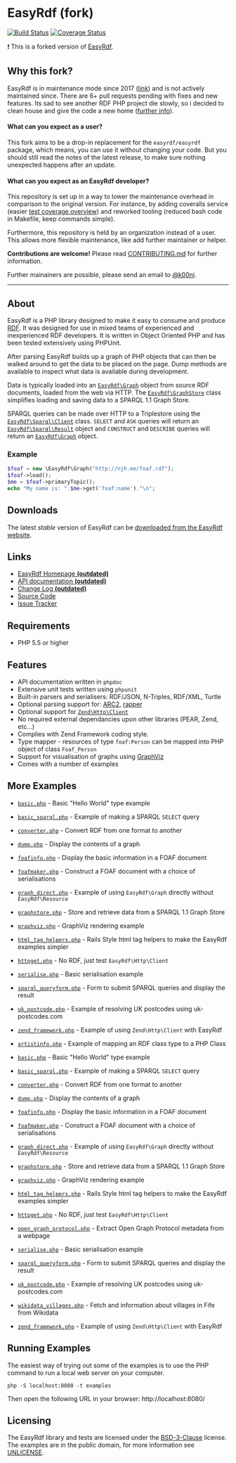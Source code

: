 # EasyRdf (fork)

[![Build Status](https://travis-ci.com/sweetyrdf/easyrdf.svg?branch=master)](https://travis-ci.com/sweetyrdf/easyrdf)
[![Coverage Status](https://coveralls.io/repos/github/sweetyrdf/easyrdf/badge.svg?branch=master)](https://coveralls.io/github/sweetyrdf/easyrdf?branch=master)

:exclamation: This is a forked version of [EasyRdf](https://github.com/easyrdf/easyrdf).

## Why this fork?

EasyRdf is in maintenance mode since 2017 ([link](https://github.com/easyrdf/easyrdf/issues/282)) and is not actively maintained since. There are 6+ pull requests pending with fixes and new features. Its sad to see another RDF PHP project die slowly, so i decided to clean house and give the code a new home ([further info](https://github.com/easyrdf/easyrdf/issues/320)).

#### What can you expect as a user?

This fork aims to be a drop-in replacement for the `easyrdf/easyrdf` package, which means, you can use it without changing your code. But you should still read the notes of the latest release, to make sure nothing unexpected happens after an update.

#### What can you expect as an EasyRdf developer?

This repository is set up in a way to lower the maintenance overhead in comparison to the original version. For instance, by adding coveralls service (easier [test coverage overview](https://coveralls.io/github/sweetyrdf/easyrdf)) and reworked tooling (reduced bash code in Makefile, keep commands simple).

Furthermore, this repository is held by an organization instead of a user. This allows more flexible maintenance, like add further maintainer or helper.

**Contributions are welcome!** Please read [CONTRIBUTING.md](https://github.com/sweetyrdf/easyrdf/blob/master/CONTRIBUTING.md) for further information.

Further mainainers are possible, please send an email to [@k00ni](https://github.com/k00ni).

---

## About

EasyRdf is a PHP library designed to make it easy to consume and produce [RDF].
It was designed for use in mixed teams of experienced and inexperienced RDF
developers. It is written in Object Oriented PHP and has been tested
extensively using PHPUnit.

After parsing EasyRdf builds up a graph of PHP objects that can then be walked
around to get the data to be placed on the page. Dump methods are available to
inspect what data is available during development.

Data is typically loaded into an [`EasyRdf\Graph`] object from source RDF
documents, loaded from the web via HTTP. The [`EasyRdf\GraphStore`] class
simplifies loading and saving data to a SPARQL 1.1 Graph Store.

SPARQL queries can be made over HTTP to a Triplestore using the
[`EasyRdf\Sparql\Client`] class. `SELECT` and `ASK` queries will return an
[`EasyRdf\Sparql\Result`] object and `CONSTRUCT` and `DESCRIBE` queries will return
an [`EasyRdf\Graph`] object.

### Example ###

```php
$foaf = new \EasyRdf\Graph("http://njh.me/foaf.rdf");
$foaf->load();
$me = $foaf->primaryTopic();
echo "My name is: ".$me->get('foaf:name')."\n";
```

Downloads
---------

The latest _stable_ version of EasyRdf can be [downloaded from the EasyRdf website].


Links
-----

* [EasyRdf Homepage **(outdated)**](http://www.easyrdf.org/)
* [API documentation **(outdated)**](http://www.easyrdf.org/docs/api)
* [Change Log **(outdated)**](http://github.com/sweetyrdf/easyrdf/blob/master/CHANGELOG.md)
* [Source Code](http://github.com/sweetyrdf/easyrdf)
* [Issue Tracker](http://github.com/sweetyrdf/easyrdf/issues)


Requirements
------------

* PHP 5.5 or higher


Features
--------

* API documentation written in `phpdoc`
* Extensive unit tests written using `phpunit`
* Built-in parsers and serialisers: RDF/JSON, N-Triples, RDF/XML, Turtle
* Optional parsing support for: [ARC2], [rapper]
* Optional support for [`Zend\Http\Client`]
* No required external dependancies upon other libraries (PEAR, Zend, etc...)
* Complies with Zend Framework coding style.
* Type mapper - resources of type `foaf:Person` can be mapped into PHP object of class `Foaf_Person`
* Support for visualisation of graphs using [GraphViz]
* Comes with a number of examples


More Examples
-------------

* [`basic.php`](https://github.com/sweetyrdf/easyrdf/blob/master/examples/basic.php#slider) - Basic "Hello World" type example
* [`basic_sparql.php`](https://github.com/sweetyrdf/easyrdf/blob/master/examples/basic_sparql.php#slider) - Example of making a SPARQL `SELECT` query
* [`converter.php`](https://github.com/sweetyrdf/easyrdf/blob/master/examples/converter.php#slider) - Convert RDF from one format to another
* [`dump.php`](https://github.com/sweetyrdf/easyrdf/blob/master/examples/dump.php#slider) - Display the contents of a graph
* [`foafinfo.php`](https://github.com/sweetyrdf/easyrdf/blob/master/examples/foafinfo.php#slider) - Display the basic information in a FOAF document
* [`foafmaker.php`](https://github.com/sweetyrdf/easyrdf/blob/master/examples/foafmaker.php#slider) - Construct a FOAF document with a choice of serialisations
* [`graph_direct.php`](https://github.com/sweetyrdf/easyrdf/blob/master/examples/graph_direct.php#slider) - Example of using `EasyRdf\Graph` directly without `EasyRdf\Resource`
* [`graphstore.php`](https://github.com/sweetyrdf/easyrdf/blob/master/examples/graphstore.php#slider) - Store and retrieve data from a SPARQL 1.1 Graph Store
* [`graphviz.php`](https://github.com/sweetyrdf/easyrdf/blob/master/examples/graphviz.php#slider) - GraphViz rendering example
* [`html_tag_helpers.php`](https://github.com/sweetyrdf/easyrdf/blob/master/examples/html_tag_helpers.php#slider) - Rails Style html tag helpers to make the EasyRdf examples simpler
* [`httpget.php`](https://github.com/sweetyrdf/easyrdf/blob/master/examples/httpget.php#slider) - No RDF, just test `EasyRdf\Http\Client`
* [`serialise.php`](https://github.com/sweetyrdf/easyrdf/blob/master/examples/serialise.php#slider) - Basic serialisation example
* [`sparql_queryform.php`](https://github.com/sweetyrdf/easyrdf/blob/master/examples/sparql_queryform.php#slider) - Form to submit SPARQL queries and display the result
* [`uk_postcode.php`](https://github.com/sweetyrdf/easyrdf/blob/master/examples/uk_postcode.php#slider) - Example of resolving UK postcodes using uk-postcodes.com
* [`zend_framework.php`](https://github.com/sweetyrdf/easyrdf/blob/master/examples/zend_framework.php#slider) - Example of using `Zend\Http\Client` with EasyRdf

* [`artistinfo.php`](/examples/artistinfo.php#slider) - Example of mapping an RDF class type to a PHP Class
* [`basic.php`](/examples/basic.php#slider) - Basic "Hello World" type example
* [`basic_sparql.php`](/examples/basic_sparql.php#slider) - Example of making a SPARQL `SELECT` query
* [`converter.php`](/examples/converter.php#slider) - Convert RDF from one format to another
* [`dump.php`](/examples/dump.php#slider) - Display the contents of a graph
* [`foafinfo.php`](/examples/foafinfo.php#slider) - Display the basic information in a FOAF document
* [`foafmaker.php`](/examples/foafmaker.php#slider) - Construct a FOAF document with a choice of serialisations
* [`graph_direct.php`](/examples/graph_direct.php#slider) - Example of using `EasyRdf\Graph` directly without `EasyRdf\Resource`
* [`graphstore.php`](/examples/graphstore.php#slider) - Store and retrieve data from a SPARQL 1.1 Graph Store
* [`graphviz.php`](/examples/graphviz.php#slider) - GraphViz rendering example
* [`html_tag_helpers.php`](/examples/html_tag_helpers.php#slider) - Rails Style html tag helpers to make the EasyRdf examples simpler
* [`httpget.php`](/examples/httpget.php#slider) - No RDF, just test `EasyRdf\Http\Client`
* [`open_graph_protocol.php`](/examples/open_graph_protocol.php#slider) - Extract Open Graph Protocol metadata from a webpage
* [`serialise.php`](/examples/serialise.php#slider) - Basic serialisation example
* [`sparql_queryform.php`](/examples/sparql_queryform.php#slider) - Form to submit SPARQL queries and display the result
* [`uk_postcode.php`](/examples/uk_postcode.php#slider) - Example of resolving UK postcodes using uk-postcodes.com
* [`wikidata_villages.php`](/examples/wikidata_villages.php#slider) - Fetch and information about villages in Fife from Wikidata
* [`zend_framework.php`](/examples/zend_framework.php#slider) - Example of using `Zend\Http\Client` with EasyRdf


Running Examples
----------------

The easiest way of trying out some of the examples is to use the PHP command to
run a local web server on your computer.

```
php -S localhost:8080 -t examples
```

Then open the following URL in your browser: http://localhost:8080/


Licensing
---------

The EasyRdf library and tests are licensed under the [BSD-3-Clause] license.
The examples are in the public domain, for more information see [UNLICENSE].



[`EasyRdf\Graph`]:http://www.easyrdf.org/docs/api/EasyRdf_Graph.html
[`EasyRdf\GraphStore`]:http://www.easyrdf.org/docs/api/EasyRdf_GraphStore.html
[`EasyRdf\Sparql\Client`]:http://www.easyrdf.org/docs/api/EasyRdf_Sparql_Client.html
[`EasyRdf\Sparql\Result`]:http://www.easyrdf.org/docs/api/EasyRdf_Sparql_Result.html

[ARC2]:http://github.com/semsol/arc2/
[BSD-3-Clause]:http://www.opensource.org/licenses/BSD-3-Clause
[downloaded from the EasyRdf website]:https://github.com/sweetyrdf/easyrdf/releases
[GraphViz]:http://www.graphviz.org/
[rapper]:http://librdf.org/raptor/rapper.html
[RDF]:http://en.wikipedia.org/wiki/Resource_Description_Framework
[SPARQL 1.1 query language]:http://www.w3.org/TR/sparql11-query/
[UNLICENSE]:http://unlicense.org/
[`Zend\Http\Client`]:http://framework.zend.com/manual/2.3/en/modules/zend.http.client.html
